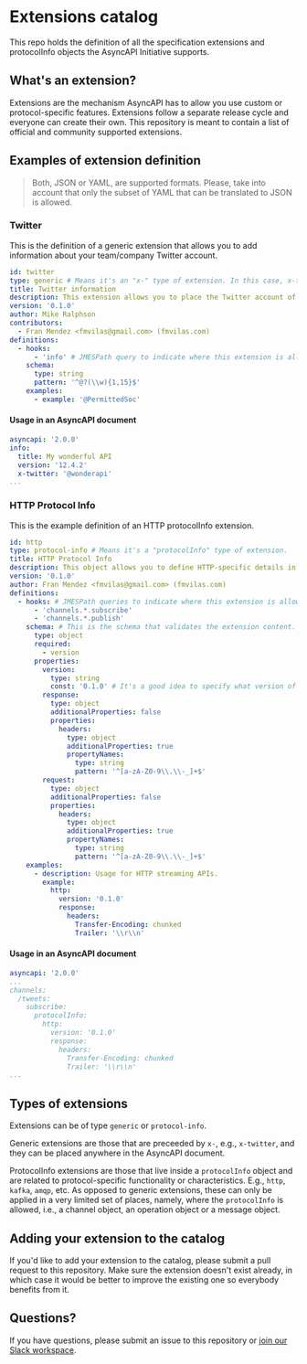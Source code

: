 # Extensions catalog

This repo holds the definition of all the specification extensions and protocolInfo objects the AsyncAPI Initiative supports.

## What's an extension?

Extensions are the mechanism AsyncAPI has to allow you use custom or protocol-specific features. Extensions follow a separate release cycle and everyone can create their own. This repository is meant to contain a list of official and community supported extensions.

## Examples of extension definition

> Both, JSON or YAML, are supported formats. Please, take into account that only the subset of YAML that can be translated to JSON is allowed.

### Twitter

This is the definition of a generic extension that allows you to add information about your team/company Twitter account.

```yaml
id: twitter
type: generic # Means it's an "x-" type of extension. In this case, x-twitter.
title: Twitter information
description: This extension allows you to place the Twitter account of the team/company in charge of the API.
version: '0.1.0'
author: Mike Ralphson
contributors:
  - Fran Mendez <fmvilas@gmail.com> (fmvilas.com)
definitions:
  - hooks:
      - 'info' # JMESPath query to indicate where this extension is allowed in the AsyncAPI document. In this case, it's only allowed in the "info" object.
    schema:
      type: string
      pattern: '^@?(\\w){1,15}$'
    examples:
      - example: '@PermittedSoc'
```

#### Usage in an AsyncAPI document

```yaml
asyncapi: '2.0.0'
info:
  title: My wonderful API
  version: '12.4.2'
  x-twitter: '@wonderapi'
...
```

### HTTP Protocol Info

This is the example definition of an HTTP protocolInfo extension.

```yaml
id: http
type: protocol-info # Means it's a "protocolInfo" type of extension.
title: HTTP Protocol Info
description: This object allows you to define HTTP-specific details in AsyncAPI.
version: '0.1.0'
author: Fran Mendez <fmvilas@gmail.com> (fmvilas.com)
definitions:
  - hooks: # JMESPath queries to indicate where this extension is allowed in the AsyncAPI document. In this case, it's allowed in all the operation (publish/subscribe) objects.
      - 'channels.*.subscribe' 
      - 'channels.*.publish'
    schema: # This is the schema that validates the extension content. It's in JSON Schema Draft 07.
      type: object
      required:
        - version
      properties:
        version:
          type: string
          const: '0.1.0' # It's a good idea to specify what version of the extension are you using. It will facilitate things to tooling and will allow you to have different versions of the same extension in a single document.
        response:
          type: object
          additionalProperties: false
          properties:
            headers:
              type: object
              additionalProperties: true
              propertyNames:
                type: string
                pattern: '^[a-zA-Z0-9\\.\\-_]+$'
        request:
          type: object
          additionalProperties: false
          properties:
            headers:
              type: object
              additionalProperties: true
              propertyNames:
                type: string
                pattern: '^[a-zA-Z0-9\\.\\-_]+$'
    examples:
      - description: Usage for HTTP streaming APIs.
        example:
          http:
            version: '0.1.0'
            response:
              headers:
                Transfer-Encoding: chunked
                Trailer: '\\r\\n'
```

#### Usage in an AsyncAPI document

```yaml
asyncapi: '2.0.0'
...
channels:
  /tweets:
    subscribe:
      protocolInfo:
        http:
          version: '0.1.0'
          response:
            headers:
              Transfer-Encoding: chunked
              Trailer: '\\r\\n'
...
```

## Types of extensions

Extensions can be of type `generic` or `protocol-info`.

Generic extensions are those that are preceeded by `x-`, e.g., `x-twitter`, and they can be placed anywhere in the AsyncAPI document. 

ProtocolInfo extensions are those that live inside a `protocolInfo` object and are related to protocol-specific functionality or characteristics. E.g., `http`, `kafka`, `amqp`, etc. As opposed to generic extensions, these can only be applied in a very limited set of places, namely, where the `protocolInfo` is allowed, i.e., a channel object, an operation object or a message object.

## Adding your extension to the catalog

If you'd like to add your extension to the catalog, please submit a pull request to this repository. Make sure the extension doesn't exist already, in which case it would be better to improve the existing one so everybody benefits from it.

## Questions?

If you have questions, please submit an issue to this repository or [join our Slack workspace](https://join.slack.com/t/asyncapi/shared_invite/enQtNDY3MzI0NjU5OTQyLWU4ZGU2MTg1MDIyZDFjMTI2YjkxYTdlMzc1NjgzYTAxZDM1YTg1NDhhMTE2NDliMjlhZjYxNzk0ZTE5ZGU1ZTg).